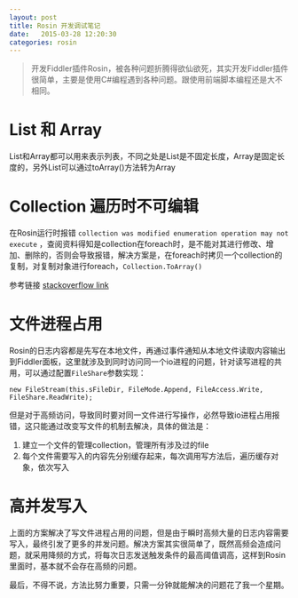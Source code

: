 ```yaml
---
layout: post
title: Rosin 开发调试笔记
date:   2015-03-28 12:20:30
categories: rosin
---
```


> 开发Fiddler插件Rosin，被各种问题折腾得欲仙欲死，其实开发Fiddler插件很简单，主要是使用C#编程遇到各种问题。跟使用前端脚本编程还是大不相同。

# List 和 Array

List和Array都可以用来表示列表，不同之处是List是不固定长度，Array是固定长度的，另外List可以通过toArray()方法转为Array

# Collection 遍历时不可编辑

在Rosin运行时报错 `collection was modified enumeration operation may not execute` ，查阅资料得知是collection在foreach时，是不能对其进行修改、增加、删除的，否则会导致报错，解决方案是，在foreach时拷贝一个collection的复制，对复制对象进行foreach，`Collection.ToArray()`

参考链接 [stackoverflow link][stackoverflow link]

# 文件进程占用

Rosin的日志内容都是先写在本地文件，再通过事件通知从本地文件读取内容输出到Fiddler面板，这里就涉及到同时访问同一个io进程的问题，针对读写进程的共用，可以通过配置`FileShare`参数实现：

```
new FileStream(this.sFileDir, FileMode.Append, FileAccess.Write, FileShare.ReadWrite);
```

但是对于高频访问，导致同时要对同一文件进行写操作，必然导致io进程占用报错，这只能通过改变写文件的机制去解决，具体的做法是：

1. 建立一个文件的管理collection，管理所有涉及过的file
2. 每个文件需要写入的内容先分别缓存起来，每次调用写方法后，遍历缓存对象，依次写入

# 高并发写入

上面的方案解决了写文件进程占用的问题，但是由于瞬时高频大量的日志内容需要写入，最终引发了更多的并发问题。解决方案其实很简单了，既然高频会造成问题，就采用降频的方式，将每次日志发送触发条件的最高阈值调高，这样到Rosin里面时，基本就不会存在高频的问题。

最后，不得不说，方法比努力重要，只需一分钟就能解决的问题花了我一个星期。

[stackoverflow link]: http://stackoverflow.com/questions/6177697/c-sharp-collection-was-modified-enumeration-operation-may-not-execute